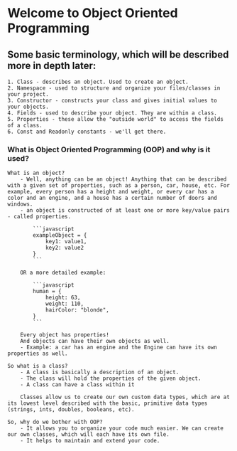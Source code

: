 # Welcome to Object Oriented Programming

## Some basic terminology, which will be described more in depth later:

    1. Class - describes an object. Used to create an object.
    2. Namespace - used to structure and organize your files/classes in your project.
    3. Constructor - constructs your class and gives initial values to your objects.
    4. Fields - used to describe your object. They are within a class.
    5. Properties - these allow the "outside world" to access the fields of a class.
    6. Const and Readonly constants - we'll get there.

### What is Object Oriented Programming (OOP) and why is it used?

    What is an object?
        - Well, anything can be an object! Anything that can be described with a given set of properties, such as a person, car, house, etc. For example, every person has a height and weight, or every car has a color and an engine, and a house has a certain number of doors and windows.
        - an object is constructed of at least one or more key/value pairs - called properties.

            ```javascript
            exampleObject = {
                key1: value1,
                key2: value2
            }
            ```

        OR a more detailed example:

            ```javascript
            human = {
                height: 63,
                weight: 110,
                hairColor: "blonde",
            }
            ```

        Every object has properties!
        And objects can have their own objects as well.
        - Example: a car has an engine and the Engine can have its own properties as well.

    So what is a class?
        - A class is basically a description of an object.
        - The class will hold the properties of the given object.
        - A class can have a class within it

        Classes allow us to create our own custom data types, which are at its lowest level described with the basic, primitive data types (strings, ints, doubles, booleans, etc).

    So, why do we bother with OOP?
        - It allows you to organize your code much easier. We can create our own classes, which will each have its own file.
        - It helps to maintain and extend your code.
